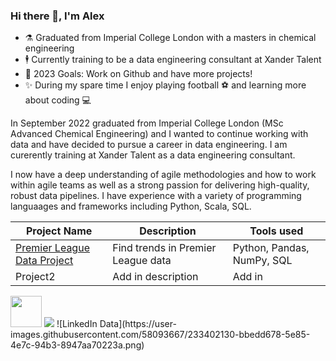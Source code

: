 ### Hi there 👋, I'm Alex

- ⚗️ Graduated from Imperial College London with a masters in chemical engineering 
- 🕴️ Currently training to be a data engineering consultant at Xander Talent
- 🥅 2023 Goals: Work on Github and have more projects! 
- ✨ During my spare time I enjoy playing football ⚽ and learning more about coding 💻

In September 2022 graduated from Imperial College London (MSc Advanced Chemical Engineering) and I wanted to continue working with data and have decided to pursue a career in data engineering. I am curerently training at Xander Talent as a data engineering consultant. 

I now have a deep understanding of agile methodologies and how to work within agile teams as well as a strong passion for delivering high-quality, robust data pipelines. I have experience with a variety of programming languaages and frameworks including Python, Scala, SQL.

| Project Name | Description | Tools used |
| ----------- | ----------- | ----------- |
| [Premier League Data Project](https://github.com/Alex-Polishchuk/PremierLeague_data)      | Find trends in Premier League data| Python, Pandas, NumPy, SQL|
| Project2   | Add in description        | Add in|

<img src="(https://cdn.jsdelivr.net/gh/devicons/devicon/icons/python/python-original-wordmark.svg)" width="50" height="50">
<img src="https://cdn.jsdelivr.net/gh/devicons/devicon/icons/mysql/mysql-plain-wordmark.svg"{:height="50px"} />
![LinkedIn Data](https://user-images.githubusercontent.com/58093667/233402130-bbedd678-5e85-4e7c-94b3-8947aa70223a.png)
